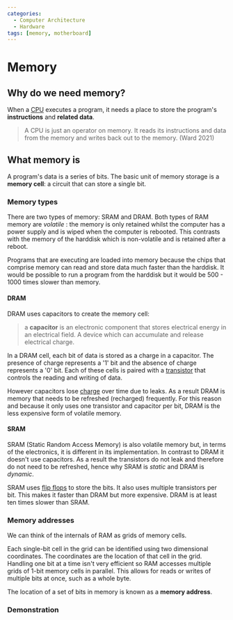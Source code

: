```yaml
---
categories:
  - Computer Architecture
  - Hardware
tags: [memory, motherboard]
---
```


# Memory

## Why do we need memory?

When a [CPU](/Computer_Architecture/CPU/CPU_architecture.md) executes a program, it needs a place to store the program's **instructions** and **related data**.

> A CPU is just an operator on memory. It reads its instructions and data from the memory and writes back out to the memory. (Ward 2021)

## What memory is

A program's data is a series of bits. The basic unit of memory storage is a **memory cell**: a circuit that can store a single bit.

### Memory types

There are two types of memory: SRAM and DRAM. Both types of RAM memory are _volatile_ : the memory is only retained whilst the computer has a power supply and is wiped when the computer is rebooted. This contrasts with the memory of the harddisk which is non-volatile and is retained after a reboot.

Programs that are executing are loaded into memory because the chips that comprise memory can read and store data much faster than the harddisk. It would be possible to run a program from the harddisk but it would be 500 - 1000 times slower than memory.

#### DRAM

DRAM uses capacitors to create the memory cell:

> a **capacitor** is an electronic component that stores electrical energy in an electrical field. A device which can accumulate and release electrical charge.

In a DRAM cell, each bit of data is stored as a charge in a capacitor. The presence of charge represents a '1' bit and the absence of charge represents a '0' bit. Each of these cells is paired with a [transistor](/Electronics_and_Hardware/Digital_circuits/Transistors.md) that controls the reading and writing of data.

However capacitors lose [charge](/Electronics_and_Hardware/Analogue_circuits/Current.md) over time due to leaks. As a result DRAM is memory that needs to be refreshed (recharged) frequently. For this reason and because it only uses one transistor and capacitor per bit, DRAM is the less expensive form of volatile memory.

#### SRAM

SRAM (Static Random Access Memory) is also volatile memory but, in terms of the electronics, it is different in its implementation. In contrast to DRAM it doesn't use capacitors. As a result the transistors do not leak and therefore do not need to be refreshed, hence why SRAM is _static_ and DRAM is _dynamic_.

SRAM uses [flip flops](/Electronics_and_Hardware/Digital_circuits/Flip_flops.md) to store the bits. It also uses multiple transistors per bit. This makes it faster than DRAM but more expensive. DRAM is at least ten times slower than SRAM.

### Memory addresses

We can think of the internals of RAM as grids of memory cells.

Each single-bit cell in the grid can be identified using two dimensional coordinates. The coordinates are the location of that cell in the grid. Handling one bit at a time isn't very efficient so RAM accesses multiple grids of 1-bit memory cells in parallel. This allows for reads or writes of multiple bits at once, such as a whole byte.

The location of a set of bits in memory is known as a **memory address**.

### Demonstration
